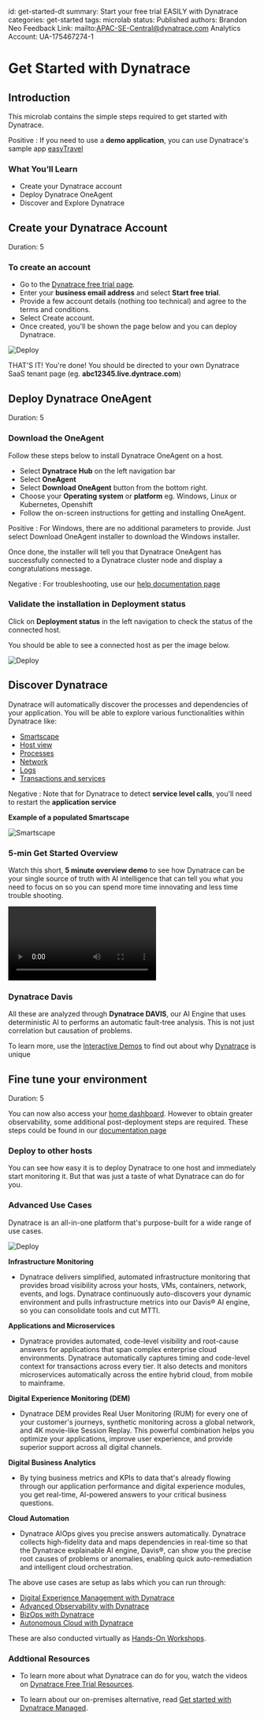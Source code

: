 id: get-started-dt
summary: Start your free trial EASILY with Dynatrace 
categories: get-started
tags: microlab
status: Published 
authors: Brandon Neo
Feedback Link: mailto:APAC-SE-Central@dynatrace.com
Analytics Account: UA-175467274-1

# Get Started with Dynatrace
<!-- ------------------------ -->
## Introduction

This microlab contains the simple steps required to get started with Dynatrace. 

Positive
: If you need to use a **demo application**, you can use Dynatrace's sample app [easyTravel](https://community.dynatrace.com/community/display/DL/easyTravel)

### What You’ll Learn
- Create your Dynatrace account
- Deploy Dynatrace OneAgent
- Discover and Explore Dynatrace

<!-- ------------------------ -->
## Create your Dynatrace Account
Duration: 5

### To create an account

* Go to the [Dynatrace free trial page](https://www.dynatrace.com/trial/).
* Enter your **business email address** and select **Start free trial**.
* Provide a few account details (nothing too technical) and agree to the terms and conditions.
* Select Create account.
* Once created, you'll be shown the page below and you can deploy Dynatrace. 

![Deploy](assets/get-started/dynatrace/welcome-user.png)

THAT'S IT! You're done! You should be directed to your own Dynatrace SaaS tenant page (eg. **abc12345.live.dyntrace.com**)

<!-- ------------------------ -->
## Deploy Dynatrace OneAgent
Duration: 5

### Download the OneAgent

Follow these steps below to install Dynatrace OneAgent on a host.

* Select **Dynatrace Hub** on the left navigation bar
* Select **OneAgent** 
* Select **Download OneAgent** button from the bottom right.  
* Choose your **Operating system** or **platform** eg. Windows, Linux or Kubernetes, Openshift
* Follow the on-screen instructions for getting and installing OneAgent.

Positive
: For Windows, there are no additional parameters to provide. Just select Download OneAgent installer to download the Windows installer. 

Once done, the installer will tell you that Dynatrace OneAgent has successfully connected to a Dynatrace cluster node and display a congratulations message.

Negative
: For troubleshooting, use our [help documentation page](https://www.dynatrace.com/support/help/setup-and-configuration/dynatrace-oneagent/troubleshooting/troubleshoot-oneagent-installation/)

### Validate the installation in Deployment status

Click on **Deployment status** in the left navigation to check the status of the connected host. 

You should be able to see a connected host as per the image below.

![Deploy](assets/dem/download-deployment-status-1.png)

## Discover Dynatrace

Dynatrace will automatically discover the processes and dependencies of your application. You will be able to explore various functionalities within Dynatrace like:

* [Smartscape](https://www.dynatrace.com/support/help/how-to-use-dynatrace/smartscape/)
* [Host view](https://www.dynatrace.com/support/help/how-to-use-dynatrace/hosts/) 
* [Processes](https://www.dynatrace.com/support/help/how-to-use-dynatrace/process-groups/)
* [Network](https://www.dynatrace.com/support/help/how-to-use-dynatrace/networks/) 
* [Logs](https://www.dynatrace.com/support/help/how-to-use-dynatrace/log-monitoring/)
* [Transactions and services](https://www.dynatrace.com/support/help/how-to-use-dynatrace/transactions-and-services/)

Negative
: Note that for Dynatrace to detect **service level calls**, you'll need to restart the **application service**

**Example of a populated Smartscape**

![Smartscape](assets/dem/smartscape.png)

### 5-min Get Started Overview

Watch this short, **5 minute overview demo** to see how Dynatrace can be your single source of truth with AI intelligence that can tell you what you need to focus on so you can spend more time innovating and less time trouble shooting.

<video id="0ihCziAJ07U"></video>

### Dynatrace Davis

All these are analyzed through **Dynatrace DAVIS**, our AI Engine that uses deterministic AI to performs an automatic fault-tree analysis. This is not just correlation but causation of problems.

To learn more, use the [Interactive Demos](/interactive-demo) to find out about why [Dynatrace](https://www.dynatrace.com/platform/) is unique

<!-- ------------------------ -->
## Fine tune your environment
Duration: 5

You can now also access your [home dashboard](https://www.dynatrace.com/support/help/how-to-use-dynatrace/dashboards-and-charts/). However to obtain greater observability, some additional post-deployment steps are required. These steps could be found in our [documentation page](https://www.dynatrace.com/support/help/shortlink/section-get-started#step-4-fine-tune-your-environment)

### Deploy to other hosts 

You can see how easy it is to deploy Dynatrace to one host and immediately start monitoring it. But that was just a taste of what Dynatrace can do for you.

### Advanced Use Cases

Dynatrace is an all-in-one platform that's purpose-built for a wide range of use cases.

![Deploy](assets/get-started/dynatrace/all-in-one-platform.png)

**Infrastructure Monitoring** 
- Dynatrace delivers simplified, automated infrastructure monitoring that provides broad visibility across your hosts, VMs, containers, network, events, and logs. Dynatrace continuously auto-discovers your dynamic environment and pulls infrastructure metrics into our Davis® AI engine, so you can consolidate tools and cut MTTI.

**Applications and Microservices** 
- Dynatrace provides automated, code-level visibility and root-cause answers for applications that span complex enterprise cloud environments. Dynatrace automatically captures timing and code-level context for transactions across every tier. It also detects and monitors microservices automatically across the entire hybrid cloud, from mobile to mainframe.

**Digital Experience Monitoring (DEM)** 
- Dynatrace DEM provides Real User Monitoring (RUM) for every one of your customer's journeys, synthetic monitoring across a global network, and 4K movie-like Session Replay. This powerful combination helps you optimize your applications, improve user experience, and provide superior support across all digital channels.

**Digital Business Analytics**
- By tying business metrics and KPIs to data that's already flowing through our application performance and digital experience modules, you get real-time, AI-powered answers to your critical business questions.

**Cloud Automation**
- Dynatrace AIOps gives you precise answers automatically. Dynatrace collects high-fidelity data and maps dependencies in real-time so that the Dynatrace explainable AI engine, Davis®, can show you the precise root causes of problems or anomalies, enabling quick auto-remediation and intelligent cloud orchestration.

The above use cases are setup as labs which you can run through:
* [Digital Experience Management with Dynatrace](/workshops/dem)
* [Advanced Observability with Dynatrace](/workshops/advanced-observability)
* [BizOps with Dynatrace](/workshops/bizops)
* [Autonomous Cloud with Dynatrace](/workshops/autonomous-cloud)

These are also conducted virtually as [Hands-On Workshops](/schedule). 

### Addtional Resources

- To learn more about what Dynatrace can do for you, watch the videos on [Dynatrace Free Trial Resources](https://www.dynatrace.com/news/free-trial-resources/).

- To learn about our on-premises alternative, read [Get started with Dynatrace Managed](https://www.dynatrace.com/support/help/get-started/get-started-with-dynatrace-managed/).